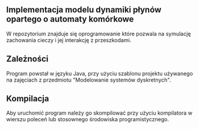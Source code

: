 ## Implementacja modelu dynamiki płynów opartego o automaty komórkowe

W repozytorium znajduje się oprogramowanie które pozwala na symulację zachowania cieczy i jej interakcję z przeszkodami. 

## Zależności
Program powstał w języku Java, przy użyciu szablonu projektu używanego na zajęciach z przedmiotu "Modelowanie systemów dyskretnych".

## Kompilacja
Aby uruchomić program należy go skompilować przy użyciu kompilatora w wierszu poleceń lub stosownego środowiska programistycznego.
